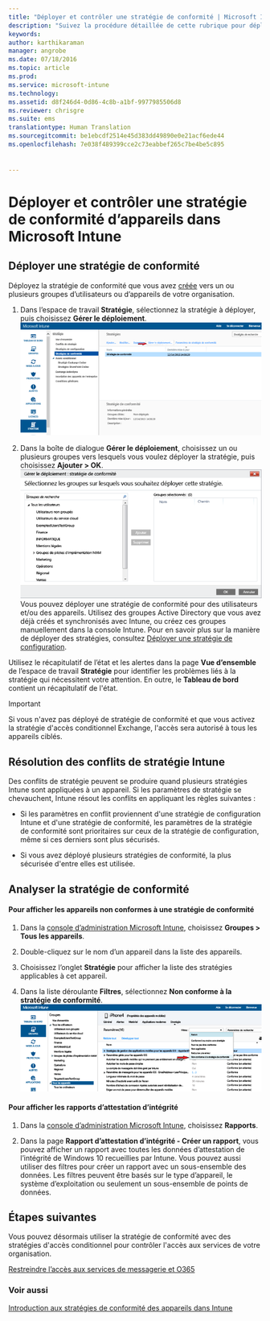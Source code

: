 ```yaml
---
title: "Déployer et contrôler une stratégie de conformité | Microsoft Intune"
description: "Suivez la procédure détaillée de cette rubrique pour déployer et surveiller une stratégie de conformité d’appareil."
keywords: 
author: karthikaraman
manager: angrobe
ms.date: 07/18/2016
ms.topic: article
ms.prod: 
ms.service: microsoft-intune
ms.technology: 
ms.assetid: d8f246d4-0d86-4c8b-a1bf-9977985506d8
ms.reviewer: chrisgre
ms.suite: ems
translationtype: Human Translation
ms.sourcegitcommit: be1ebcdf2514e45d383dd49890e0e21acf6ede44
ms.openlocfilehash: 7e038f489399cce2c73eabbef265c7be4be5c895


---
```


# Déployer et contrôler une stratégie de conformité d’appareils dans Microsoft Intune
## Déployer une stratégie de conformité
Déployez la stratégie de conformité que vous avez [créée](create-a-device-compliance-policy-in-microsoft-intune.md) vers un ou plusieurs groupes d’utilisateurs ou d’appareils de votre organisation.

1.  Dans l’espace de travail **Stratégie**, sélectionnez la stratégie à déployer, puis choisissez **Gérer le déploiement**.
![Capture d’écran de la page de stratégie de conformité montrant l’option de menu Gérer le déploiement en haut](./media/intune-sa-3c-deploy-compliance-policy2.png)

2.  Dans la boîte de dialogue **Gérer le déploiement**, choisissez un ou plusieurs groupes vers lesquels vous voulez déployer la stratégie, puis choisissez **Ajouter > OK**.
![Capture d’écran de la boîte de dialogue Gérer le déploiement](./media/intune-sa-3d-deploy-compliance-policy3-Manage.png) Vous pouvez déployer une stratégie de conformité pour des utilisateurs et/ou des appareils. Utilisez des groupes Active Directory que vous avez déjà créés et synchronisés avec Intune, ou créez ces groupes manuellement dans la console Intune. Pour en savoir plus sur la manière de déployer des stratégies, consultez [Déployer une stratégie de configuration](manage-settings-and-features-on-your-devices-with-microsoft-intune-policies.md).

Utilisez le récapitulatif de l’état et les alertes dans la page **Vue d’ensemble** de l’espace de travail **Stratégie** pour identifier les problèmes liés à la stratégie qui nécessitent votre attention. En outre, le **Tableau de bord** contient un récapitulatif de l'état.

> [!IMPORTANT]
> Si vous n'avez pas déployé de stratégie de conformité et que vous activez la stratégie d'accès conditionnel Exchange, l'accès sera autorisé à tous les appareils ciblés.

## Résolution des conflits de stratégie Intune
Des conflits de stratégie peuvent se produire quand plusieurs stratégies Intune sont appliquées à un appareil. Si les paramètres de stratégie se chevauchent, Intune résout les conflits en appliquant les règles suivantes :

-   Si les paramètres en conflit proviennent d'une stratégie de configuration Intune et d'une stratégie de conformité, les paramètres de la stratégie de conformité sont prioritaires sur ceux de la stratégie de configuration, même si ces derniers sont plus sécurisés.

-   Si vous avez déployé plusieurs stratégies de conformité, la plus sécurisée d'entre elles est utilisée.

## Analyser la stratégie de conformité

#### Pour afficher les appareils non conformes à une stratégie de conformité

1.  Dans la [console d’administration Microsoft Intune](https://manage.microsoft.com), choisissez **Groupes > Tous les appareils**.

2.  Double-cliquez sur le nom d’un appareil dans la liste des appareils.

3.  Choisissez l’onglet **Stratégie** pour afficher la liste des stratégies applicables à cet appareil.

4.  Dans la liste déroulante **Filtres**, sélectionnez **Non conforme à la stratégie de conformité**.
![Capture d’écran montrant la liste des options dans la liste de filtres](./media/intune-sa-3e-view-device-noncompliance.png)

#### Pour afficher les rapports d’attestation d’intégrité

1.  Dans la [console d’administration Microsoft Intune](https://manage.microsoft.com), choisissez **Rapports**.

2.  Dans la page **Rapport d’attestation d’intégrité - Créer un rapport**, vous pouvez afficher un rapport avec toutes les données d’attestation de l’intégrité de Windows 10 recueillies par Intune. Vous pouvez aussi utiliser des filtres pour créer un rapport avec un sous-ensemble des données. Les filtres peuvent être basés sur le type d’appareil, le système d’exploitation ou seulement un sous-ensemble de points de données.


## Étapes suivantes
Vous pouvez désormais utiliser la stratégie de conformité avec des stratégies d'accès conditionnel pour contrôler l'accès aux services de votre organisation.

[Restreindre l’accès aux services de messagerie et O365](restrict-access-to-email-and-o365-services-with-microsoft-intune.md)


### Voir aussi
[Introduction aux stratégies de conformité des appareils dans Intune](introduction-to-device-compliance-policies-in-microsoft-intune.md)



<!--HONumber=Jul16_HO5-->


